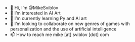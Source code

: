 - 👋 Hi, I’m @MikeSviblov
- 👀 I’m interested in AI Art
- 🌱 I’m currently learning Py and AI art  
- 💞️ I’m looking to collaborate on new genres of games with personalization and the use of artificial intelligence
- 📫 How to reach me mike [at] sviblov [dot] com

<!---
MikeSviblov/MikeSviblov is a ✨ special ✨ repository because its `README.md` (this file) appears on your GitHub profile.
You can click the Preview link to take a look at your changes.
--->
